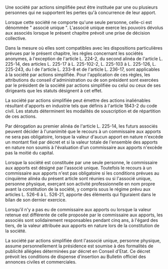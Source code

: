 Une société par actions simplifiée peut être instituée par une ou plusieurs personnes qui ne supportent les pertes qu'à concurrence de leur apport.


Lorsque cette société ne comporte qu'une seule personne, celle-ci est dénommée " associé unique ". L'associé unique exerce les pouvoirs dévolus aux associés lorsque le présent chapitre prévoit une prise de décision collective.


Dans la mesure où elles sont compatibles avec les dispositions particulières prévues par le présent chapitre, les règles concernant les sociétés anonymes, à l'exception de l'article L. 224-2, du second alinéa de l'article L. 225-14, des articles L. 225-17 à L. 225-102-2, L. 225-103 à L. 225-126, L. 225-243, du I de l'article L. 233-8 et de l'article L. 236-17, sont applicables à la société par actions simplifiée. Pour l'application de ces règles, les attributions du conseil d'administration ou de son président sont exercées par le président de la société par actions simplifiée ou celui ou ceux de ses dirigeants que les statuts désignent à cet effet.


La société par actions simplifiée peut émettre des actions inaliénables résultant d'apports en industrie tels que définis à l'article 1843-2 du code civil. Les statuts déterminent les modalités de souscription et de répartition de ces actions.


Par dérogation au premier alinéa de l'article L. 225-14, les futurs associés peuvent décider à l'unanimité que le recours à un commissaire aux apports ne sera pas obligatoire, lorsque la valeur d'aucun apport en nature n'excède un montant fixé par décret et si la valeur totale de l'ensemble des apports en nature non soumis à l'évaluation d'un commissaire aux apports n'excède pas la moitié du capital.


Lorsque la société est constituée par une seule personne, le commissaire aux apports est désigné par l'associé unique. Toutefois le recours à un commissaire aux apports n'est pas obligatoire si les conditions prévues au cinquième alinéa du présent article sont réunies ou si l'associé unique, personne physique, exerçant son activité professionnelle en nom propre avant la constitution de la société, y compris sous le régime prévu aux articles L. 526-6 à L. 526-21, apporte des éléments qui figuraient dans le bilan de son dernier exercice.


Lorsqu'il n'y a pas eu de commissaire aux apports ou lorsque la valeur retenue est différente de celle proposée par le commissaire aux apports, les associés sont solidairement responsables pendant cinq ans, à l'égard des tiers, de la valeur attribuée aux apports en nature lors de la constitution de la société.


La société par actions simplifiée dont l'associé unique, personne physique, assume personnellement la présidence est soumise à des formalités de publicité allégées déterminées par décret en Conseil d'Etat. Ce décret prévoit les conditions de dispense d'insertion au Bulletin officiel des annonces civiles et commerciales.

